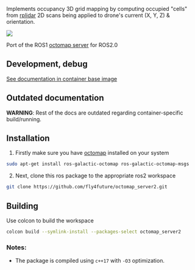 Implements occupancy 3D grid mapping by computing occupied "cells" from
[rplidar](https://github.com/tiiuae/rplidar_ros2#readme) 2D scans being applied to drone's current
(X, Y, Z) & orientation.

![](misc/drawing.png)

Port of the ROS1 [octomap server](https://github.com/OctoMap/octomap_mapping) for ROS2.0 

## Development, debug

[See documentation in container base image](https://github.com/tiiuae/fog-ros-baseimage/tree/main#development--debug-for-concrete-projects)


## Outdated documentation

**WARNING**: Rest of the docs are outdated regarding container-specific build/running.


## Installation
1.  Firstly make sure you have [octomap](https://github.com/OctoMap/octomap.git) installed on your system 
  ```bash
  sudo apt-get install ros-galactic-octomap ros-galactic-octomap-msgs
  ```

2.  Next, clone this ros package to the appropriate ros2 workspace
  ```bash
  git clone https://github.com/fly4future/octomap_server2.git
  ```

## Building

Use colcon to build the workspace

```bash
colcon build --symlink-install --packages-select octomap_server2
```

### Notes:

- The package is compiled using `c++17` with `-O3` optimization.
